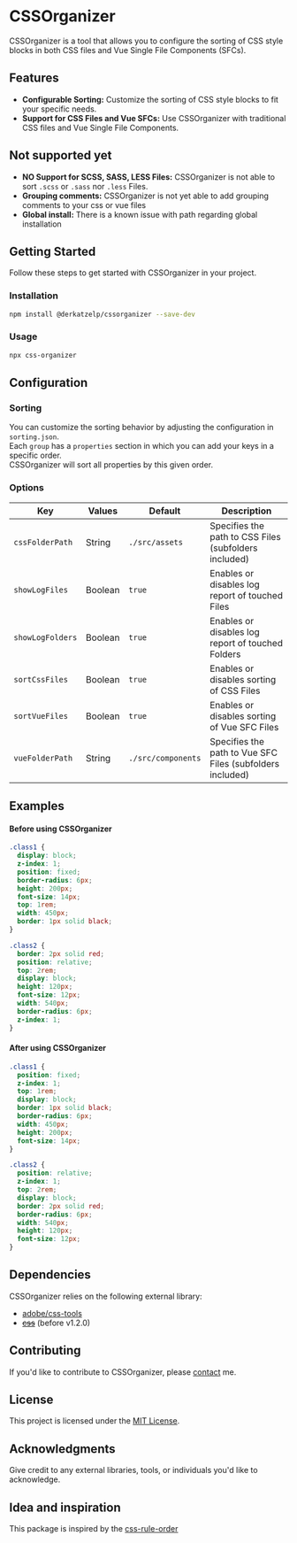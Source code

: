 # CSSOrganizer

CSSOrganizer is a tool that allows you to configure the sorting of CSS style blocks in both CSS files and Vue Single File Components (SFCs).

## Features

- **Configurable Sorting:** Customize the sorting of CSS style blocks to fit your specific needs.
- **Support for CSS Files and Vue SFCs:** Use CSSOrganizer with traditional CSS files and Vue Single File Components.

## Not supported yet

- **NO Support for SCSS, SASS, LESS Files:** CSSOrganizer is not able to sort `.scss` or `.sass` nor `.less` Files.
- **Grouping comments:** CSSOrganizer is not yet able to add grouping comments to your css or vue files
- **Global install:** There is a known issue with path regarding global installation

## Getting Started

Follow these steps to get started with CSSOrganizer in your project.

### Installation

```bash
npm install @derkatzelp/cssorganizer --save-dev
```

### Usage

```bash
npx css-organizer
```

## Configuration

### Sorting

You can customize the sorting behavior by adjusting the configuration in `sorting.json`. <br>
Each `group` has a `properties` section in which you can add your keys in a specific order.<br>
CSSOrganizer will sort all properties by this given order.

### Options

| Key              | Values  | Default            | Description                                               |
| ---------------- | ------- | ------------------ | --------------------------------------------------------- |
| `cssFolderPath`  | String  | `./src/assets`     | Specifies the path to CSS Files (subfolders included)     |
| `showLogFiles`   | Boolean | `true`             | Enables or disables log report of touched Files           |
| `showLogFolders` | Boolean | `true`             | Enables or disables log report of touched Folders         |
| `sortCssFiles`   | Boolean | `true`             | Enables or disables sorting of CSS Files                  |
| `sortVueFiles`   | Boolean | `true`             | Enables or disables sorting of Vue SFC Files              |
| `vueFolderPath`  | String  | `./src/components` | Specifies the path to Vue SFC Files (subfolders included) |

## Examples

#### Before using CSSOrganizer

```css
.class1 {
  display: block;
  z-index: 1;
  position: fixed;
  border-radius: 6px;
  height: 200px;
  font-size: 14px;
  top: 1rem;
  width: 450px;
  border: 1px solid black;
}

.class2 {
  border: 2px solid red;
  position: relative;
  top: 2rem;
  display: block;
  height: 120px;
  font-size: 12px;
  width: 540px;
  border-radius: 6px;
  z-index: 1;
}
```

#### After using CSSOrganizer

```css
.class1 {
  position: fixed;
  z-index: 1;
  top: 1rem;
  display: block;
  border: 1px solid black;
  border-radius: 6px;
  width: 450px;
  height: 200px;
  font-size: 14px;
}

.class2 {
  position: relative;
  z-index: 1;
  top: 2rem;
  display: block;
  border: 2px solid red;
  border-radius: 6px;
  width: 540px;
  height: 120px;
  font-size: 12px;
}
```

## Dependencies

CSSOrganizer relies on the following external library:

- [adobe/css-tools](https://github.com/adobe/css-tools)
- ~~[css](https://www.npmjs.com/package/css)~~ (before v1.2.0)

## Contributing

If you'd like to contribute to CSSOrganizer, please [contact](https://github.com/DerKatzeLP/CSSOrganizer) me.

## License

This project is licensed under the [MIT License](LICENSE).

## Acknowledgments

Give credit to any external libraries, tools, or individuals you'd like to acknowledge.

## Idea and inspiration

This package is inspired by the [css-rule-order](https://9elements.com/css-rule-order/)
